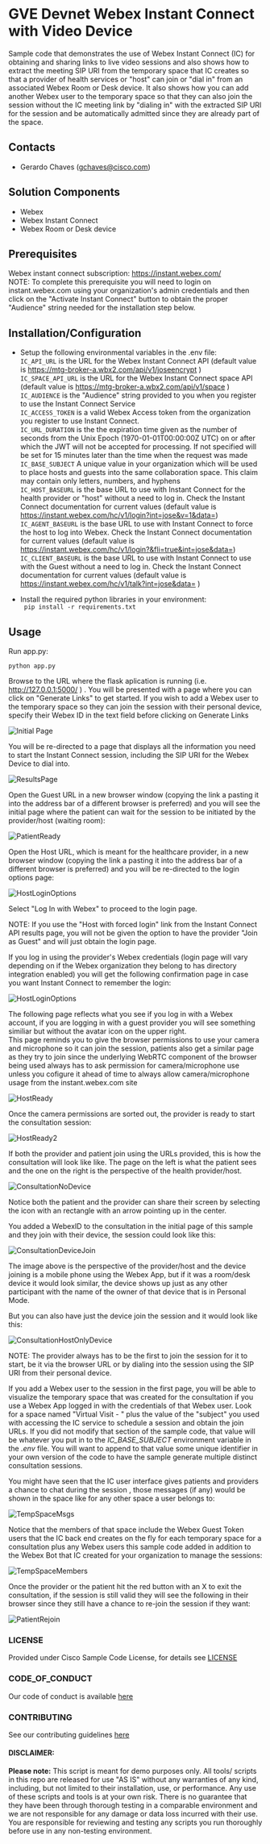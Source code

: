 # GVE Devnet Webex Instant Connect with Video Device

Sample code that demonstrates the use of Webex Instant Connect (IC) for obtaining and sharing links to live video sessions and also shows how to 
extract the meeting SIP URI from the temporary space that IC creates so that a provider of health services or "host" can join or "dial in" from an associated Webex Room or Desk device. 
It also shows how you can add another Webex user to the temporary space so that they can also join the session without the IC meeting link 
by "dialing in" with the extracted SIP URI for the session and be automatically admitted since they are already part of the space.

## Contacts
* Gerardo Chaves (gchaves@cisco.com)

## Solution Components
* Webex
* Webex Instant Connect
* Webex Room or Desk device


## Prerequisites
Webex instant connect subscription:  https://instant.webex.com/  
NOTE: To complete this prerequisite you will need to login on instant.webex.com using your organization's admin credentials and then click on the "Activate Instant Connect" button to obtain the proper "Audience" string needed for the installation step below.  

## Installation/Configuration

  - Setup the following environmental variables in the .env file:  
        `IC_API_URL` is the URL for the Webex Instant Connect API (default value is https://mtg-broker-a.wbx2.com/api/v1/joseencrypt )   
        `IC_SPACE_API_URL` is the URL for the Webex Instant Connect space API (default value is https://mtg-broker-a.wbx2.com/api/v1/space )   
        `IC_AUDIENCE` is the "Audience" string provided to you when you register to use the Instant Connect Service  
        `IC_ACCESS_TOKEN` is a valid Webex Access token from the organization you register to use Instant Connect.  
        `IC_URL_DURATION` is the the expiration time given as the number of seconds from the Unix Epoch (1970-01-01T00:00:00Z UTC) on or after which the JWT will not be accepted for processing. If not specified will be set for 15 minutes later than the time when the request was made    
        `IC_BASE_SUBJECT`  A unique value in your organization which will be used to place hosts and guests into the same collaboration space. This claim may contain only letters, numbers, and hyphens  
        `IC_HOST_BASEURL` is the base URL to use with Instant Connect for the health provider or "host" without a need to log in.  Check the Instant Connect documentation for current values (default value is https://instant.webex.com/hc/v1/login?int=jose&v=1&data=)  
        `IC_AGENT_BASEURL` is the base URL to use with Instant Connect to force the host to log into Webex.  Check the Instant Connect documentation for current values (default value is https://instant.webex.com/hc/v1/login?&fli=true&int=jose&data=)  
        `IC_CLIENT_BASEURL` is the base URL to use with Instant Connect to use with the Guest without a need to log in. Check the Instant Connect documentation for current values (default value is https://instant.webex.com/hc/v1/talk?int=jose&data= )  
 
  - Install the required python libraries in your environment:  
``` pip install -r requirements.txt```  


## Usage

Run app.py:  

```python app.py```  

Browse to the URL where the flask aplication is running (i.e. http://127.0.0.1:5000/ ) . You will be presented with a page where you can click on "Generate Links" to get started. 
If you wish to add a Webex user to the temporary space so they can join the session with their personal device, specify their Webex ID in the text field before clicking on Generate Links


![Initial Page](./IMAGES/InitialPage.png)



You will be re-directed to a page that displays all the information you need to start the Instant Connect session, including the SIP URI for the Webex Device
 to dial into.  

![ResultsPage](./IMAGES/ResultsPage.png)

Open the Guest URL in a new browser window (copying the link a pasting it into the address bar of a different browser is preferred) and you will see the initial page where the patient can wait for the session to be initiated by the provider/host (waiting room):  
  
![PatientReady](./IMAGES/PatientReady.png)

Open the Host URL, which is meant for the healthcare provider, in a new browser window (copying the link a pasting it into the address bar of a different browser is preferred) and you will be re-directed to the login options page:  

![HostLoginOptions](./IMAGES/HostLoginOptions.png)

Select "Log In with Webex" to proceed to the login page.  
  
NOTE: If you use the "Host with forced login" link from the Instant Connect API results page, you will not be given the option to have the provider "Join as Guest" and will just obtain the login page.

If you log in using the provider's Webex credentials (login page will vary depending on if the Webex organization they belong to has directory integration enabled) you will get the following confirmation page in case you want Instant Connect to remember the login:  

![HostLoginOptions](./IMAGES/HostLoginRemember.png)
  
The following page reflects what you see if you log in with a Webex account, if you are logging in with a guest provider you will see something similiar but without the avatar icon on the upper right.  
This page reminds you to give the browser permissions to use your camera and microphone so it can join the session, patients also get a similar page as they try to join since the underlying WebRTC component of the browser being used always has to ask permission for camera/microphone use unless you cofigure it ahead of time to always allow camera/microphone usage from the instant.webex.com site  


![HostReady](./IMAGES/HostReady.png)

Once the camera permissions are sorted out, the provider is ready to start the consultation session:  

![HostReady2](./IMAGES/HostReady2.png)

If both the provider and patient join using the URLs provided, this is how the consultation will look like like. The page on the left is what the patient sees and the one on the right is the perspective of the health provider/host.  

![ConsultationNoDevice](./IMAGES/ConsultationNoDevice.png)
  
Notice both the patient and the provider can share their screen by selecting the icon with an rectangle with an arrow pointing up in the center.  

You added a WebexID to the consultation in the initial page of this sample and they join with their device, the session could look like this:  

![ConsultationDeviceJoin](./IMAGES/ConsultationDeviceJoin.png)

The image above is the perspective of the provider/host and the device joining is a mobile phone using the Webex App, but if it was a room/desk device it would look similar, the device shows up just as any other participant with the name of the owner of that device that is in Personal Mode.  

But you can also have just the device join the session and it would look like this:  

![ConsultationHostOnlyDevice](./IMAGES/ConsultationHostOnlyDevice.png)  
  
NOTE: The provider always has to be the first to join the session for it to start, be it via the browser URL or by dialing into the session using the SIP URI from their personal device.  

If you add a Webex user to the session in the first page, you will be able to visualize the temporary space that was created for the consultation if you use a Webex App logged in with the credentials of that Webex user. Look for a space named "Virtual Visit - " plus the value of the "subject" you used with accessing the IC service to schedule a session and obtain the join URLs. If you did not modify that section of the sample code, that value will be whatever you put in to the *IC_BASE_SUBJECT* environment variable in the *.env* file. You will want to append to that value some unique identifier in your own version of the code to have the sample generate multiple distinct consultation sessions.  

You might have seen that the IC user interface gives patients and providers a chance to chat during the session , those messages (if any) would be shown in the space like for any other space a user belongs to:  

![TempSpaceMsgs](./IMAGES/TempSpaceMsgs.png)

Notice that the members of that space include the Webex Guest Token users that the IC back end creates on the fly for each temporary space for a consultation plus any Webex users this sample code added in addition to the Webex Bot that IC created for your organization to manage the sessions:  

![TempSpaceMembers](./IMAGES/TempSpaceMembers.png)

Once the provider or the patient hit the red button with an X to exit the consultation, if the session is still valid they will see the following in their browser since they still have a chance to re-join the session if they want:  

![PatientRejoin](./IMAGES/PatientRejoin.png)


### LICENSE

Provided under Cisco Sample Code License, for details see [LICENSE](LICENSE.md)

### CODE_OF_CONDUCT

Our code of conduct is available [here](CODE_OF_CONDUCT.md)

### CONTRIBUTING

See our contributing guidelines [here](CONTRIBUTING.md)

#### DISCLAIMER:
<b>Please note:</b> This script is meant for demo purposes only. All tools/ scripts in this repo are released for use "AS IS" without any warranties of any kind, including, but not limited to their installation, use, or performance. Any use of these scripts and tools is at your own risk. There is no guarantee that they have been through thorough testing in a comparable environment and we are not responsible for any damage or data loss incurred with their use.
You are responsible for reviewing and testing any scripts you run thoroughly before use in any non-testing environment.
